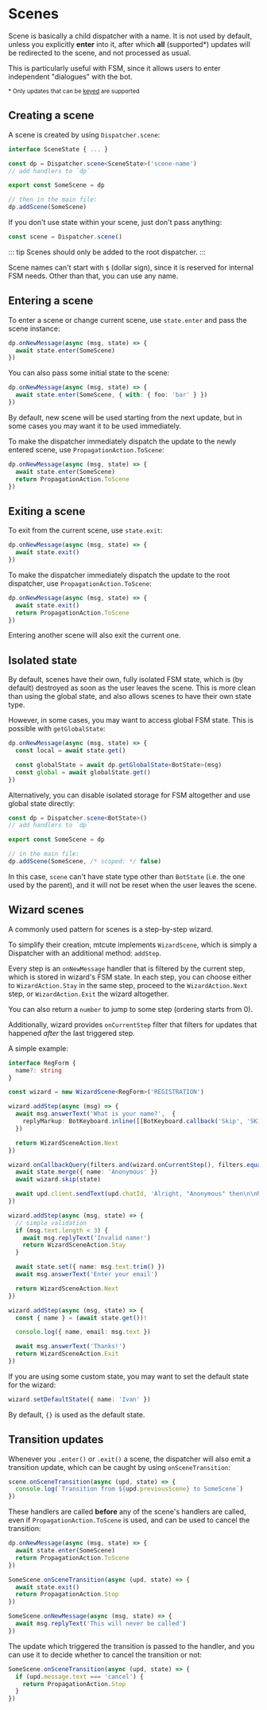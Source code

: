 # Scenes

Scene is basically a child dispatcher with a name. It is not used by default,
unless you explicitly **enter** into it, after which **all** (supported*)
updates will be redirected to the scene, and not processed as usual.

This is particularly useful with FSM, since it allows users to
enter independent "dialogues" with the bot.

<!-- Full example: TODO LINK -->

<p><small>* Only updates that can be <a href="./state#keying">keyed</a> are supported</small></p>

## Creating a scene

A scene is created by using `Dispatcher.scene`:

```ts
interface SceneState { ... }

const dp = Dispatcher.scene<SceneState>('scene-name')
// add handlers to `dp`

export const SomeScene = dp

// then in the main file:
dp.addScene(SomeScene)
```

If you don't use state within your scene, just don't pass anything:

```ts
const scene = Dispatcher.scene()
```

::: tip
Scenes should only be added to the root dispatcher.
:::

Scene names can't start with `$` (dollar sign), since it is reserved
for internal FSM needs. Other than that, you can use any name.

## Entering a scene

To enter a scene or change current scene, use `state.enter` and pass the scene instance:

```ts
dp.onNewMessage(async (msg, state) => {
  await state.enter(SomeScene)
})
```

You can also pass some initial state to the scene:
```ts
dp.onNewMessage(async (msg, state) => {
  await state.enter(SomeScene, { with: { foo: 'bar' } })
})
```

By default, new scene will be used starting from the next update,
but in some cases you may want it to be used immediately.

To make the dispatcher immediately dispatch the update to the newly
entered scene, use `PropagationAction.ToScene`:

```ts
dp.onNewMessage(async (msg, state) => {
  await state.enter(SomeScene)
  return PropagationAction.ToScene
})
```

## Exiting a scene

To exit from the current scene, use `state.exit`:

```ts
dp.onNewMessage(async (msg, state) => {
  await state.exit()
})
```

To make the dispatcher immediately dispatch the update to the
root dispatcher, use `PropagationAction.ToScene`:

```ts
dp.onNewMessage(async (msg, state) => {
  await state.exit()
  return PropagationAction.ToScene
})
```

Entering another scene will also exit the current one.

## Isolated state

By default, scenes have their own, fully isolated FSM state,
which is (by default) destroyed as soon as the user leaves the scene.
This is more clean than using the global state, and also allows
scenes to have their own state type.

However, in some cases, you may want to access global FSM state.
This is possible with `getGlobalState`:

```ts
dp.onNewMessage(async (msg, state) => {
  const local = await state.get()

  const globalState = await dp.getGlobalState<BotState>(msg)
  const global = await globalState.get()
})
```

Alternatively, you can disable isolated storage for FSM altogether and use
global state directly:

```ts
const dp = Dispatcher.scene<BotState>()
// add handlers to `dp`

export const SomeScene = dp

// in the main file:
dp.addScene(SomeScene, /* scoped: */ false)
```

In this case, `scene` can't have state type other than `BotState` (i.e. the
one used by the parent), and it will not be reset when the user
leaves the scene.


## Wizard scenes

A commonly used pattern for scenes is a step-by-step wizard.

To simplify their creation, mtcute implements `WizardScene`,
which is simply a Dispatcher with an additional method: `addStep`.

Every step is an `onNewMessage` handler that is filtered by the current
step, which is stored in wizard's FSM state. In each step, you can
choose either to `WizardAction.Stay` in the same step, proceed to the
`WizardAction.Next` step, or `WizardAction.Exit` the wizard altogether.

You can also return a `number` to jump to some step (ordering starts from 0).

Additionally, wizard provides `onCurrentStep` filter that filters for updates that
happened *after* the last triggered step.

<!-- A simple example (full example TODO LINK): -->
A simple example:

```ts
interface RegForm {
  name?: string
}

const wizard = new WizardScene<RegForm>('REGISTRATION')

wizard.addStep(async (msg) => {
  await msg.answerText('What is your name?',  {
    replyMarkup: BotKeyboard.inline([[BotKeyboard.callback('Skip', 'SKIP')]]),
  })

  return WizardSceneAction.Next
})

wizard.onCallbackQuery(filters.and(wizard.onCurrentStep(), filters.equals('SKIP')), async (upd, state) => {
  await state.merge({ name: 'Anonymous' })
  await wizard.skip(state)

  await upd.client.sendText(upd.chatId, 'Alright, "Anonymous" then\n\nNow enter your email')
})

wizard.addStep(async (msg, state) => {
  // simple validation
  if (msg.text.length < 3) {
    await msg.replyText('Invalid name!')
    return WizardSceneAction.Stay
  }

  await state.set({ name: msg.text.trim() })
  await msg.answerText('Enter your email')

  return WizardSceneAction.Next
})

wizard.addStep(async (msg, state) => {
  const { name } = (await state.get())!

  console.log({ name, email: msg.text })

  await msg.answerText('Thanks!')
  return WizardSceneAction.Exit
})
```

If you are using some custom state, you may want to set the default
state for the wizard:

```ts
wizard.setDefaultState({ name: 'Ivan' })
```

By default, `{}` is used as the default state.

## Transition updates

Whenever you `.enter()` or `.exit()` a scene, the dispatcher will also emit
a transition update, which can be caught by using `onSceneTransition`:

```ts
scene.onSceneTransition(async (upd, state) => {
  console.log(`Transition from ${upd.previousScene} to SomeScene`)
})
```

These handlers are called **before** any of the scene's handlers are called,
even if `PropagationAction.ToScene` is used, and can be used to cancel the transition:

```ts
dp.onNewMessage(async (msg, state) => {
  await state.enter(SomeScene)
  return PropagationAction.ToScene
})

SomeScene.onSceneTransition(async (upd, state) => {
  await state.exit()
  return PropagationAction.Stop
})

SomeScene.onNewMessage(async (msg, state) => {
  await msg.replyText('This will never be called')
})
```

The update which triggered the transition is passed to the handler, and
you can use it to decide whether to cancel the transition or not:

```ts
SomeScene.onSceneTransition(async (upd, state) => {
  if (upd.message.text === 'cancel') {
    return PropagationAction.Stop
  }
})
```
